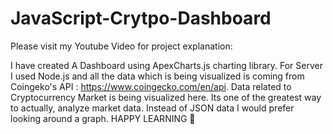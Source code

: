 # JavaScript-Crytpo-Dashboard

Please visit my Youtube Video for project explanation:

I have created A Dashboard using ApexCharts.js charting library. For Server I used Node.js and all the data which is being visualized is coming from Coingeko's API : https://www.coingecko.com/en/api.
Data related to Cryptocurrency Market is being visualized here. Its one of the greatest way to actually, analyze market data. Instead of JSON data I would prefer looking around a graph.
HAPPY LEARNING 💖
